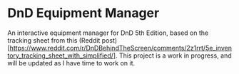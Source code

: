 # DnD Equipment Manager

An interactive equipment manager for DnD 5th Edition, based on the tracking sheet from this (Reddit post)[https://www.reddit.com/r/DnDBehindTheScreen/comments/2z1rrt/5e_inventory_tracking_sheet_with_simplified/]. This project is a work in progress, and will be updated as I have time to work on it.
